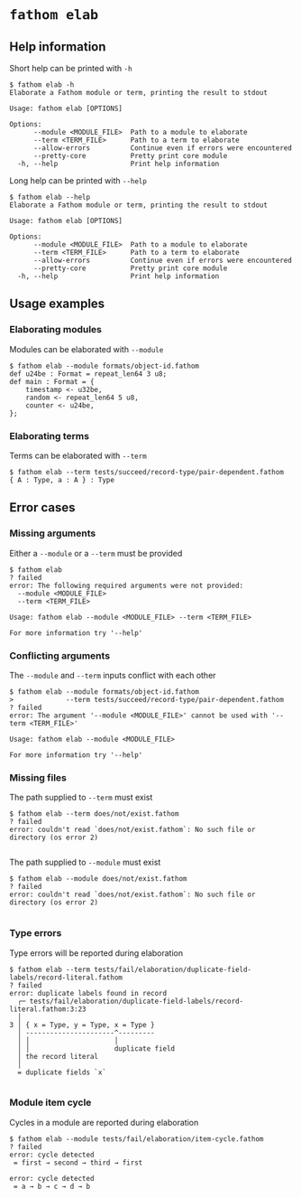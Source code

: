 # `fathom elab`

## Help information

Short help can be printed with `-h`

```console
$ fathom elab -h
Elaborate a Fathom module or term, printing the result to stdout

Usage: fathom elab [OPTIONS]

Options:
      --module <MODULE_FILE>  Path to a module to elaborate
      --term <TERM_FILE>      Path to a term to elaborate
      --allow-errors          Continue even if errors were encountered
      --pretty-core           Pretty print core module
  -h, --help                  Print help information

```

Long help can be printed with `--help`

```console
$ fathom elab --help
Elaborate a Fathom module or term, printing the result to stdout

Usage: fathom elab [OPTIONS]

Options:
      --module <MODULE_FILE>  Path to a module to elaborate
      --term <TERM_FILE>      Path to a term to elaborate
      --allow-errors          Continue even if errors were encountered
      --pretty-core           Pretty print core module
  -h, --help                  Print help information

```

## Usage examples

### Elaborating modules

Modules can be elaborated with `--module`

```console
$ fathom elab --module formats/object-id.fathom
def u24be : Format = repeat_len64 3 u8;
def main : Format = {
    timestamp <- u32be,
    random <- repeat_len64 5 u8,
    counter <- u24be,
};

```

### Elaborating terms

Terms can be elaborated with `--term`

```console
$ fathom elab --term tests/succeed/record-type/pair-dependent.fathom
{ A : Type, a : A } : Type

```

## Error cases

### Missing arguments

Either a `--module` or a `--term` must be provided

```console
$ fathom elab
? failed
error: The following required arguments were not provided:
  --module <MODULE_FILE>
  --term <TERM_FILE>

Usage: fathom elab --module <MODULE_FILE> --term <TERM_FILE>

For more information try '--help'

```

### Conflicting arguments

The `--module` and `--term` inputs conflict with each other

```console
$ fathom elab --module formats/object-id.fathom
>             --term tests/succeed/record-type/pair-dependent.fathom
? failed
error: The argument '--module <MODULE_FILE>' cannot be used with '--term <TERM_FILE>'

Usage: fathom elab --module <MODULE_FILE>

For more information try '--help'

```

### Missing files

The path supplied to `--term` must exist

```console
$ fathom elab --term does/not/exist.fathom
? failed
error: couldn't read `does/not/exist.fathom`: No such file or directory (os error 2)


```

The path supplied to `--module` must exist

```console
$ fathom elab --module does/not/exist.fathom
? failed
error: couldn't read `does/not/exist.fathom`: No such file or directory (os error 2)


```

### Type errors

Type errors will be reported during elaboration

```console
$ fathom elab --term tests/fail/elaboration/duplicate-field-labels/record-literal.fathom
? failed
error: duplicate labels found in record
  ┌─ tests/fail/elaboration/duplicate-field-labels/record-literal.fathom:3:23
  │
3 │ { x = Type, y = Type, x = Type }
  │ ----------------------^---------
  │ │                     │
  │ │                     duplicate field
  │ the record literal
  │
  = duplicate fields `x`


```

### Module item cycle

Cycles in a module are reported during elaboration

```console
$ fathom elab --module tests/fail/elaboration/item-cycle.fathom
? failed
error: cycle detected
 = first → second → third → first

error: cycle detected
 = a → b → c → d → b


```
